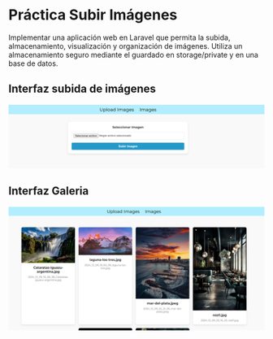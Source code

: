 # Práctica Subir Imágenes 
Implementar una aplicación web en Laravel que permita la subida, almacenamiento, visualización y organización de imágenes. Utiliza un almacenamiento seguro mediante el guardado en storage/private y en una base de datos.


## Interfaz subida de imágenes
<img src="imgReadme/subirImg.png" alt="Formulario Subir Imagenes">

## Interfaz Galeria
<img src="imgReadme/galeria.png" alt="Formulario Subir Imagenes">